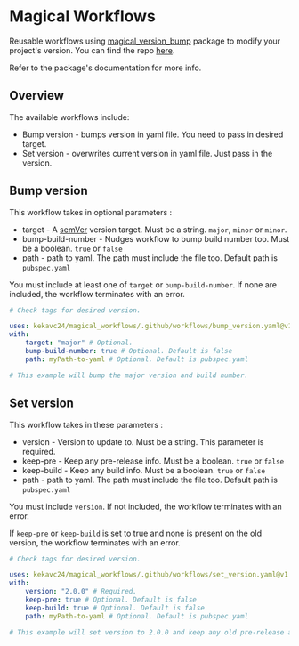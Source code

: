# Magical Workflows
Reusable workflows using [magical_version_bump][mvb_pub_link] package to modify your project's version. You can find the repo [here][mvb_github_link].

Refer to the package's documentation for more info.

## Overview
The available workflows include:
* Bump version - bumps version in yaml file. You need to pass in desired target.
* Set version - overwrites current version in yaml file. Just pass in the version.

## Bump version
This workflow takes in optional parameters :
* target - A [semVer][semver_link] version target. Must be a string. `major`, `minor` or `minor`. 
* bump-build-number - Nudges workflow to bump build number too. Must be a boolean. `true` or `false`
* path - path to yaml. The path must include the file too. Default path is `pubspec.yaml`

You must include at least one of `target` or `bump-build-number`. If none are included, the workflow terminates with an error.

``` yaml
# Check tags for desired version.

uses: kekavc24/magical_workflows/.github/workflows/bump_version.yaml@v1
with:
    target: "major" # Optional. 
    bump-build-number: true # Optional. Default is false
    path: myPath-to-yaml # Optional. Default is pubspec.yaml

# This example will bump the major version and build number.
```

## Set version
This workflow takes in these parameters :
* version - Version to update to. Must be a string. This parameter is required. 
* keep-pre - Keep any pre-release info. Must be a boolean. `true` or `false`
* keep-build - Keep any build info. Must be a boolean. `true` or `false`
* path - path to yaml. The path must include the file too. Default path is `pubspec.yaml`

You must include `version`. If not included, the workflow terminates with an error.

If `keep-pre` or `keep-build` is set to true and none is present on the old version, the workflow terminates with an error.

``` yaml
# Check tags for desired version.

uses: kekavc24/magical_workflows/.github/workflows/set_version.yaml@v1
with:
    version: "2.0.0" # Required. 
    keep-pre: true # Optional. Default is false
    keep-build: true # Optional. Default is false
    path: myPath-to-yaml # Optional. Default is pubspec.yaml

# This example will set version to 2.0.0 and keep any old pre-release and build info.
```

[mvb_github_link]: https://github.com/kekavc24/magical_version_bump
[mvb_pub_link]: https://pub.dev/packages/magical_version_bump
[semver_link]: https://semver.org/